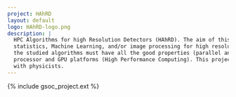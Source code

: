 ```yaml
---
project: HAhRD
layout: default
logo: HAhRD-logo.png
description: |
  HPC Algorithms for high Resolution Detectors (HAhRD). The aim of this project is to investigate new methods based on 
  statistics, Machine Learning, and/or image processing for high resolution detectors of sub-detectors in HEP. In addition, 
  the studied algorithms must have all the good properties (parallel and vectorized) to run efficiently on extensible 
  processor and GPU platforms (High Performance Computing). This project will be achieved with a strong collaboration 
  with physicists.
---
```


{% include gsoc_project.ext %}
